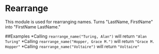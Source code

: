 Rearrange
============================================================================


This module is used for rearranging names.
Turns  "LastName, FirstName" into "FirstName LastName."

##Examples
 *Calling `rearrange_name("Turing, Alan")` will return `"Alan Turing"`
 *Calling `rearrange_name("Hopper, Grace M.")` will return `"Grace M. Hopper"`
 *Calling `rearrange_name("Voltaire")` will return `"Voltaire"`
